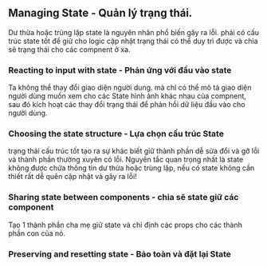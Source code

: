 ## Managing State - Quản lý trạng thái.
Dư thừa hoặc trùng lặp state là nguyên nhân phổ biến gây ra lỗi.
phải có cấu trúc state tốt để giữ cho logic cập nhật trạng thái có thể duy trì được và chia sẽ trạng thái cho các compnent ở xa.


### Reacting to input with state - Phản ứng với đầu vào state
Ta không thể thay đổi giao diện người dung. mà chỉ có thể mô tả giao diện người dùng muốn xem cho các State hình ảnh khác nhau của compnent, sau đó kích hoạt các thay đổi trạng thái để phản hồi dữ liệu đầu vào cho người dùng.

### Choosing the state structure - Lựa chọn cấu trúc State
trạng thái cấu trúc tốt tạo ra sự khác biết giữ thành phần dễ sửa đổi và gỡ lỗi và thành phần thường xuyên có lỗi. 
Nguyên tắc quan trọng nhất là state không được chứa thông tin dư thừa hoặc trùng lặp, nếu có state không cần thiết rất dễ quên cập nhật và gây ra lỗi!


### Sharing state between components - chia sẽ state giữ các component
Tạo 1 thành phần cha mẹ giữ state và chỉ định các props cho các thành phần con của nó.


### Preserving and resetting state - Bảo toàn và đặt lại State

